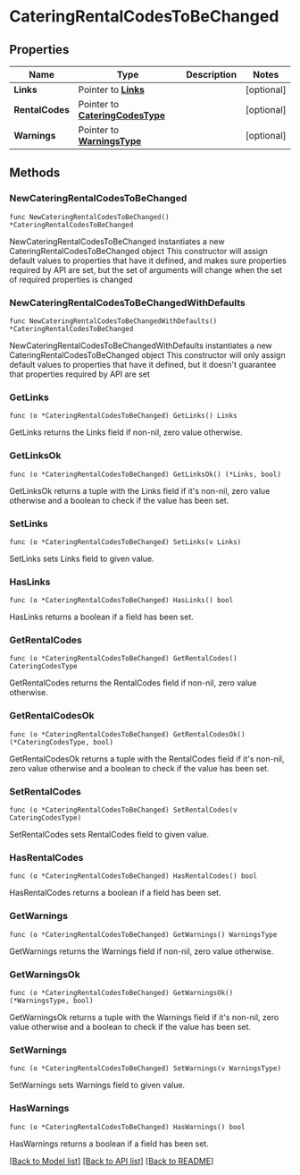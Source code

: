 # CateringRentalCodesToBeChanged

## Properties

Name | Type | Description | Notes
------------ | ------------- | ------------- | -------------
**Links** | Pointer to [**Links**](Links.md) |  | [optional] 
**RentalCodes** | Pointer to [**CateringCodesType**](CateringCodesType.md) |  | [optional] 
**Warnings** | Pointer to [**WarningsType**](WarningsType.md) |  | [optional] 

## Methods

### NewCateringRentalCodesToBeChanged

`func NewCateringRentalCodesToBeChanged() *CateringRentalCodesToBeChanged`

NewCateringRentalCodesToBeChanged instantiates a new CateringRentalCodesToBeChanged object
This constructor will assign default values to properties that have it defined,
and makes sure properties required by API are set, but the set of arguments
will change when the set of required properties is changed

### NewCateringRentalCodesToBeChangedWithDefaults

`func NewCateringRentalCodesToBeChangedWithDefaults() *CateringRentalCodesToBeChanged`

NewCateringRentalCodesToBeChangedWithDefaults instantiates a new CateringRentalCodesToBeChanged object
This constructor will only assign default values to properties that have it defined,
but it doesn't guarantee that properties required by API are set

### GetLinks

`func (o *CateringRentalCodesToBeChanged) GetLinks() Links`

GetLinks returns the Links field if non-nil, zero value otherwise.

### GetLinksOk

`func (o *CateringRentalCodesToBeChanged) GetLinksOk() (*Links, bool)`

GetLinksOk returns a tuple with the Links field if it's non-nil, zero value otherwise
and a boolean to check if the value has been set.

### SetLinks

`func (o *CateringRentalCodesToBeChanged) SetLinks(v Links)`

SetLinks sets Links field to given value.

### HasLinks

`func (o *CateringRentalCodesToBeChanged) HasLinks() bool`

HasLinks returns a boolean if a field has been set.

### GetRentalCodes

`func (o *CateringRentalCodesToBeChanged) GetRentalCodes() CateringCodesType`

GetRentalCodes returns the RentalCodes field if non-nil, zero value otherwise.

### GetRentalCodesOk

`func (o *CateringRentalCodesToBeChanged) GetRentalCodesOk() (*CateringCodesType, bool)`

GetRentalCodesOk returns a tuple with the RentalCodes field if it's non-nil, zero value otherwise
and a boolean to check if the value has been set.

### SetRentalCodes

`func (o *CateringRentalCodesToBeChanged) SetRentalCodes(v CateringCodesType)`

SetRentalCodes sets RentalCodes field to given value.

### HasRentalCodes

`func (o *CateringRentalCodesToBeChanged) HasRentalCodes() bool`

HasRentalCodes returns a boolean if a field has been set.

### GetWarnings

`func (o *CateringRentalCodesToBeChanged) GetWarnings() WarningsType`

GetWarnings returns the Warnings field if non-nil, zero value otherwise.

### GetWarningsOk

`func (o *CateringRentalCodesToBeChanged) GetWarningsOk() (*WarningsType, bool)`

GetWarningsOk returns a tuple with the Warnings field if it's non-nil, zero value otherwise
and a boolean to check if the value has been set.

### SetWarnings

`func (o *CateringRentalCodesToBeChanged) SetWarnings(v WarningsType)`

SetWarnings sets Warnings field to given value.

### HasWarnings

`func (o *CateringRentalCodesToBeChanged) HasWarnings() bool`

HasWarnings returns a boolean if a field has been set.


[[Back to Model list]](../README.md#documentation-for-models) [[Back to API list]](../README.md#documentation-for-api-endpoints) [[Back to README]](../README.md)


